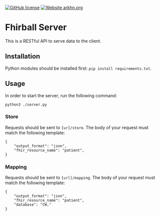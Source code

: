 [![GitHub license](https://img.shields.io/github/license/arkhn/fhir-pipe.svg)](https://github.com/arkhn/fhir-pipe/blob/master/LICENSE)
[![Website arkhn.org](https://img.shields.io/website-up-down-green-red/https/arkhn.org.svg)](http://arkhn.org/)

# Fhirball Server

This is a RESTful API to serve data to the client.

## Installation

Python modules should be installed first: `pip install requirements.txt`.


## Usage

In order to start the server, run the following command:
```
python3 ./server.py
```

### Store

Requests should be sent to `[ur]/store`.
The body of your request must match the following template:

```
{
	"output_format": "json",
	"fhir_resource_name": "patient",
}
```

### Mapping

Requests should be sent to `[url]/mapping`.
The body of your request must match the following template:
```
{
	"output_format": "json",
	"fhir_resource_name": "patient",
	"database": "CW,"
}
```
